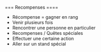 === Recompenses ==== 

- Récompense  = gagner en rang 
- Venir plusieurs fois 
- Rencontrer une personne en particulier 
- Recompenses / Quêtes spéciales 
- Effectuer une certaine action 
- Aller sur un stand spécial

